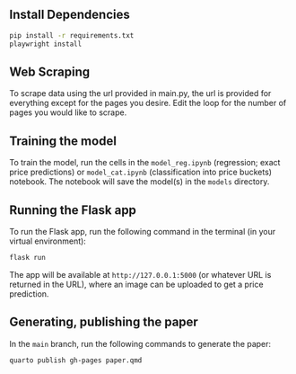 ## Install Dependencies
```bash
pip install -r requirements.txt
playwright install
```

## Web Scraping
To scrape data using the url provided in main.py, the url is provided for everything except for the pages you desire. Edit the loop for the number of pages you would like to scrape.

## Training the model
To train the model, run the cells in the `model_reg.ipynb` (regression; exact price predictions) or `model_cat.ipynb` (classification into price buckets) notebook. The notebook will save the model(s) in the `models` directory.

## Running the Flask app
To run the Flask app, run the following command in the terminal (in your virtual environment):
```bash
flask run
```
The app will be available at `http://127.0.0.1:5000` (or whatever URL is returned in the URL), where an image can be uploaded to get a price prediction.

## Generating, publishing the paper
In the `main` branch, run the following commands to generate the paper:
```bash
quarto publish gh-pages paper.qmd
```
